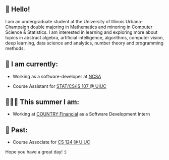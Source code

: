 ## :wave: Hello!

I am an undergraduate student at the University of Illinois Urbana-Champaign double majoring in Mathematics and minoring in Computer Science & Statistics. I am interested in learning and exploring more about topics in abstract algebra, artificial intelligence, algorithms, computer vision, deep learning, data science and analytics, number theory and programming methods. 

## 📌 I am currently: 

   - Working as a software-developer at [NCSA](https://www.ncsa.illinois.edu/) 
    
   - Course Assistant for [STAT/CS/IS 107 @ UIUC](https://discovery.cs.illinois.edu/)

## 👨🏽‍💻 This summer I am: 
   - Working at [COUNTRY Financial](https://www.countryfinancial.com/) as a Software Development Intern

## 📝 Past:

   - Course Associate for [CS 124 @ UIUC](https://www.cs124.org/)

   
Hope you have a great day! :)

